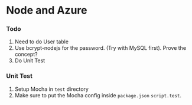 # Node and Azure

### Todo
1. Need to do User table
2. Use bcrypt-nodejs for the password. (Try with MySQL first). Prove the concept?
3. Do Unit Test

### Unit Test
1. Setup Mocha in `test` directory
2. Make sure to put the Mocha config inside `package.json` `script.test`.